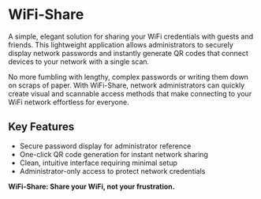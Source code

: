 # WiFi-Share

A simple, elegant solution for sharing your WiFi credentials with guests and friends. This lightweight application allows administrators to securely display network passwords and instantly generate QR codes that connect devices to your network with a single scan.

No more fumbling with lengthy, complex passwords or writing them down on scraps of paper. With WiFi-Share, network administrators can quickly create visual and scannable access methods that make connecting to your WiFi network effortless for everyone.

## Key Features
- Secure password display for administrator reference
- One-click QR code generation for instant network sharing
- Clean, intuitive interface requiring minimal setup
- Administrator-only access to protect network credentials

**WiFi-Share: Share your WiFi, not your frustration.**
